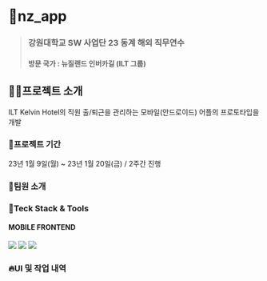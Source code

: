# 📱nz_app

> ### 강원대학교 SW 사업단 23 동계 해외 직무연수
> #### 방문 국가 : 뉴질랜드 인버카길 (ILT 그룹)


## 👨‍💻프로젝트 소개
ILT Kelvin Hotel의 직원 출/퇴근을 관리하는 모바일(안드로이드) 어플의 프로토타입을 개발


### 📆프로젝트 기간
23년 1월 9일(월) ~ 23년 1월 20일(금) / 2주간 진행


### 🙋팀원 소개



### 💫Teck Stack & Tools

#### MOBILE FRONTEND
<div>
<img src="https://img.shields.io/badge/Android-3DDC84?style=for-the-badge&logo=Android&logoColor=white">
<img  src="https://img.shields.io/badge/java 11-%23ED8B00.svg?style=for-the-badge&logo=java&logoColor=white">
<img  src="https://img.shields.io/badge/Android Studio-3DDC84.svg?style=for-the-badge&logo=Android Studio&logoColor=white">


### 🔥UI 및 작업 내역
